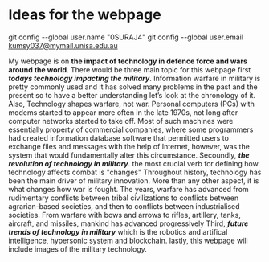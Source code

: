 # Ideas for the webpage
git config --global user.name "0SURAJ4"
git config --global user.email kumsy037@mymail.unisa.edu.au




















My webpage is on **the impact of technology in defence force and wars around the world**. There would be three main topic for this webpage first ***todays technology impacting the military***. Information warfare in military is pretty commonly used and it has solved many problems in the past and the present so to have a better understanding let’s look at the chronology of it. Also, Technology shapes warfare, not war. Personal computers (PCs) with modems started to appear more often in the late 1970s, not long after computer networks started to take off. Most of such machines were essentially property of commercial companies, where some programmers had created information database software that permitted users to exchange files and messages with the help of Internet, however, was the system that would fundamentally alter this circumstance.                                          Secoundly, ***the revolution of technology in military***. the most crucial verb for defining how technology affects combat is "changes" Throughout history, technology has been the main driver of military innovation. More than any other aspect, it is what changes how war is fought. The years, warfare has advanced from rudimentary conflicts between tribal civilizations to conflicts between agrarian-based societies, and then to conflicts between industrialised societies. From warfare with bows and arrows to rifles, artillery, tanks, aircraft, and missiles, mankind has advanced progressively Third, ***future trends of technology in military*** which is the robotics and artifical intelligence, hypersonic system and blockchain. lastly, this webpage will include images of the military technology.   